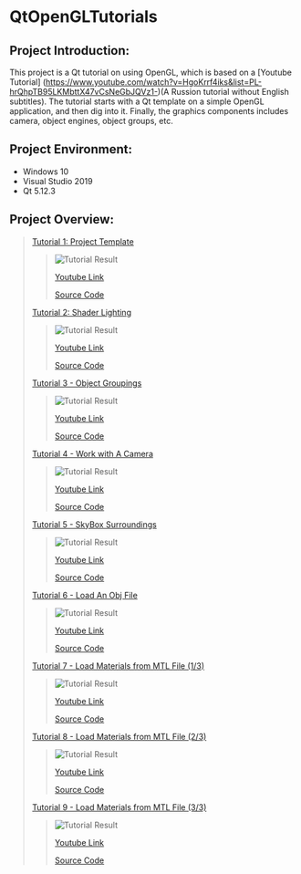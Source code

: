 QtOpenGLTutorials
=================

## Project Introduction:
This project is a Qt tutorial on using OpenGL, which is based on a [Youtube Tutorial] (https://www.youtube.com/watch?v=HgoKrrf4iks&list=PL-hrQhpTB95LKMbttX47vCsNeGbJQVz1-)(A Russion tutorial without English subtitles). The tutorial starts with a Qt template on a simple OpenGL application, and then dig into it. Finally, the graphics components includes camera, object engines, object groups, etc.

## Project Environment:
* Windows 10
* Visual Studio 2019
* Qt 5.12.3

## Project Overview:
> [Tutorial 1: Project Template](https://github.com/jingyangcarl/QtOpenGLTutorials/tree/master/Code/Tutorial1/Tutorial1)
>
>> ![Tutorial Result](https://github.com/jingyangcarl/QtOpenGLTutorials/blob/master/Code/Tutorial1/Tutorial1/result.jpg)
>>
>> [Youtube Link](https://www.youtube.com/watch?v=HgoKrrf4iks)
>>
>> [Source Code](https://github.com/jingyangcarl/QtOpenGLTutorials/tree/master/Code/Tutorial1/Tutorial1)
>
> [Tutorial 2: Shader Lighting](https://github.com/jingyangcarl/QtOpenGLTutorials/tree/master/Code/Tutorial2/Tutorial2)
>
>> ![Tutorial Result](https://github.com/jingyangcarl/QtOpenGLTutorials/blob/master/Code/Tutorial2/Tutorial2/result.jpg)
>>
>> [Youtube Link](https://www.youtube.com/watch?v=Ww-aoNC8VQU)
>>
>> [Source Code](https://github.com/jingyangcarl/QtOpenGLTutorials/tree/master/Code/Tutorial2/Tutorial2)
>
> [Tutorial 3 - Object Groupings](https://github.com/jingyangcarl/QtOpenGLTutorials/tree/master/Code/Tutorial3/Tutorial3)
>
>> ![Tutorial Result](https://github.com/jingyangcarl/QtOpenGLTutorials/blob/master/Code/Tutorial3/Tutorial3/result.jpg)
>>
>> [Youtube Link](https://www.youtube.com/watch?v=OyPlRxBRJqs)
>>
>> [Source Code](https://github.com/jingyangcarl/QtOpenGLTutorials/tree/master/Code/Tutorial3/Tutorial3)
>
> [Tutorial 4 - Work with A Camera](https://github.com/jingyangcarl/QtOpenGLTutorials/tree/master/Code/Tutorial4/Tutorial4)
>
>> ![Tutorial Result](https://github.com/jingyangcarl/QtOpenGLTutorials/blob/master/Code/Tutorial4/Tutorial4/result.jpg)
>>
>> [Youtube Link](https://www.youtube.com/watch?v=Un6pCMT5HDE)
>>
>> [Source Code](https://github.com/jingyangcarl/QtOpenGLTutorials/tree/master/Code/Tutorial4/Tutorial4)
>
> [Tutorial 5 - SkyBox Surroundings](https://github.com/jingyangcarl/QtOpenGLTutorials/tree/master/Code/Tutorial5/Tutorial5)
>
>> ![Tutorial Result](https://github.com/jingyangcarl/QtOpenGLTutorials/blob/master/Code/Tutorial5/Tutorial5/result.gif)
>>
>> [Youtube Link](https://www.youtube.com/watch?v=-adEM8bTaeo)
>>
>> [Source Code](https://github.com/jingyangcarl/QtOpenGLTutorials/tree/master/Code/Tutorial5/Tutorial5)
>
> [Tutorial 6 - Load An Obj File](https://github.com/jingyangcarl/QtOpenGLTutorials/tree/master/Code/Tutorial6/Tutorial6)
>
>> ![Tutorial Result](https://github.com/jingyangcarl/QtOpenGLTutorials/blob/master/Code/Tutorial6/Tutorial6/result.gif)
>>
>> [Youtube Link](https://www.youtube.com/watch?v=yM9v9vnNoIE)
>>
>> [Source Code](https://github.com/jingyangcarl/QtOpenGLTutorials/tree/master/Code/Tutorial6/Tutorial6)
>
> [Tutorial 7 - Load Materials from MTL File (1/3)](https://github.com/jingyangcarl/QtOpenGLTutorials/tree/master/Code/Tutorial7/Tutorial7)
>
>> ![Tutorial Result](https://github.com/jingyangcarl/QtOpenGLTutorials/blob/master/Code/Tutorial7/Tutorial7/result.gif)
>>
>> [Youtube Link](https://www.youtube.com/watch?v=AEK_-4rtF1o)
>>
>> [Source Code](https://github.com/jingyangcarl/QtOpenGLTutorials/tree/master/Code/Tutorial7/Tutorial7)
>
> [Tutorial 8 - Load Materials from MTL File (2/3)](https://github.com/jingyangcarl/QtOpenGLTutorials/tree/master/Code/Tutorial8/Tutorial8)
>
>> ![Tutorial Result](https://github.com/jingyangcarl/QtOpenGLTutorials/blob/master/Code/Tutorial8/Tutorial8/result.gif)
>>
>> [Youtube Link](https://www.youtube.com/watch?v=71HR8glNudc)
>>
>> [Source Code](https://github.com/jingyangcarl/QtOpenGLTutorials/tree/master/Code/Tutorial8/Tutorial8)
>
> [Tutorial 9 - Load Materials from MTL File (3/3)](https://github.com/jingyangcarl/QtOpenGLTutorials/tree/master/Code/Tutorial9/Tutorial9)
>
>> ![Tutorial Result](https://github.com/jingyangcarl/QtOpenGLTutorials/blob/master/Code/Tutorial9/Tutorial9/result.gif)
>>
>> [Youtube Link](https://www.youtube.com/watch?v=TadCATIDZ2c)
>>
>> [Source Code](https://github.com/jingyangcarl/QtOpenGLTutorials/tree/master/Code/Tutorial9/Tutorial9)
>
